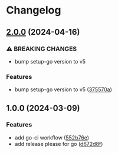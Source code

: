 # Changelog

## [2.0.0](https://github.com/oliv3340/reusable-workflows-go/compare/v1.0.0...v2.0.0) (2024-04-16)


### ⚠ BREAKING CHANGES

* bump setup-go version to v5

### Features

* bump setup-go version to v5 ([375570a](https://github.com/oliv3340/reusable-workflows-go/commit/375570aaf9ab52321b8bf0145e7e338e7aaaa1c3))

## 1.0.0 (2024-03-09)


### Features

* add go-ci workflow ([552b76e](https://github.com/oliv3340/reusable-workflows-go/commit/552b76e56e8bed2414da9d51afee652d285e0325))
* add release please for go ([d672d8f](https://github.com/oliv3340/reusable-workflows-go/commit/d672d8f1438f3c37f4f9b14d3cdad8470732f2ae))
